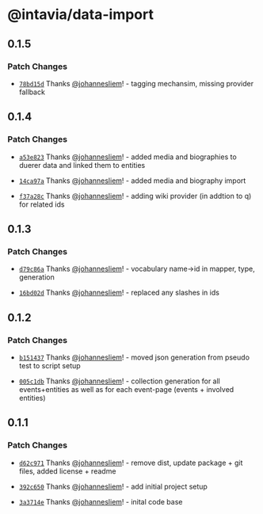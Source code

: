 # @intavia/data-import

## 0.1.5

### Patch Changes

-   [`78bd15d`](https://github.com/InTaVia/data-import/commit/78bd15d2ab8365ef01b290e53e2902cbb16ece78) Thanks [@johannesliem](https://github.com/johannesliem)! - tagging mechansim, missing provider fallback

## 0.1.4

### Patch Changes

-   [`a53e823`](https://github.com/InTaVia/data-import/commit/a53e8238b0bb11cdc14317a1d958e420be899a59) Thanks [@johannesliem](https://github.com/johannesliem)! - added media and biographies to duerer data and linked them to entities

-   [`14ca97a`](https://github.com/InTaVia/data-import/commit/14ca97acb7f08e2f555f1c71c992c585616bef29) Thanks [@johannesliem](https://github.com/johannesliem)! - added media and biography import

-   [`f37a28c`](https://github.com/InTaVia/data-import/commit/f37a28c0501365d4699e7123410e2a15002d9a63) Thanks [@johannesliem](https://github.com/johannesliem)! - adding wiki provider (in addtion to q) for related ids

## 0.1.3

### Patch Changes

-   [`d79c86a`](https://github.com/InTaVia/data-import/commit/d79c86a3f719a76f06aefb7a81808dfa200b70c5) Thanks [@johannesliem](https://github.com/johannesliem)! - vocabulary name->id in mapper, type, generation

-   [`16bd02d`](https://github.com/InTaVia/data-import/commit/16bd02dc102c15a23469144057a8eb3ef88589f1) Thanks [@johannesliem](https://github.com/johannesliem)! - replaced any slashes in ids

## 0.1.2

### Patch Changes

-   [`b151437`](https://github.com/InTaVia/data-import/commit/b151437ddcf062150c73bfb6d6aed0e3b7235c04) Thanks [@johannesliem](https://github.com/johannesliem)! - moved json generation from pseudo test to script setup

-   [`005c1db`](https://github.com/InTaVia/data-import/commit/005c1db357e36fdf325a71ccc17d5e0ee74be1b5) Thanks [@johannesliem](https://github.com/johannesliem)! - collection generation for all events+entities as well as for each event-page (events + involved entities)

## 0.1.1

### Patch Changes

-   [`d62c971`](https://github.com/InTaVia/data-import/commit/d62c971f153b31d4a2bbd5fecd3f72de527394d0) Thanks [@johannesliem](https://github.com/johannesliem)! - remove dist, update package + git files, added license + readme

-   [`392c650`](https://github.com/InTaVia/data-import/commit/392c6503725a9508bd7c2654cb4ccaf8e404c3d8) Thanks [@johannesliem](https://github.com/johannesliem)! - add initial project setup

-   [`3a3714e`](https://github.com/InTaVia/data-import/commit/3a3714ef0201bfc5ee77ca57298c18f0873419e6) Thanks [@johannesliem](https://github.com/johannesliem)! - inital code base
